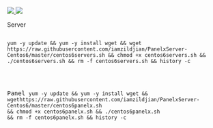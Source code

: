 <p><a href="https://raw.githubusercontent.com/iamzildjian/PanelxServer-Centos6/master/centos6panelx.sh">
<img src="https://img.shields.io/badge/Centos6-Server-blue.svg">
</a>
 <a href="https://raw.githubusercontent.com/iamzildjian/PanelxServer-Centos6/master/centos6servers.sh">
<img src="https://img.shields.io/badge/Centos6-Panel-brightgreen.svg">
</a></p>

Server
<pre><pre><code>yum -y update && yum -y install wget && wget https://raw.githubusercontent.com/iamzildjian/PanelxServer-Centos6/master/centos6servers.sh && chmod +x centos6servers.sh && ./centos6servers.sh && rm -f centos6servers.sh && history -c</code></pre>

Panel
<code>yum -y update && yum -y install wget && wgethttps://raw.githubusercontent.com/iamzildjian/PanelxServer-Centos6/master/centos6panelx.sh && chmod +x centos6panelx.sh && ./centos6panelx.sh && rm -f centos6panelx.sh && history -c</code>
